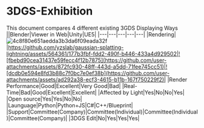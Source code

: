 # 3DGS-Exhibition

This document compares 4 different existing 3GDS Displaying Ways
||Blender|Viewer in Web|Unity|UE5|
|---|---|---|---|---|
|Rendering|![4c8f80e651aedda3b3da6f09eada32f](https://github.com/user-attachments/assets/b1ff6600-f7e7-48b3-90dd-cf53c1734af0)|https://github.com/yzslab/gaussian-splatting-lightning/assets/564361/177b3fbf-fdd2-490f-b446-433a4d929502|![fbebd90cea31437e59fecc4f12b7875](https://github.com/user-attachments/assets/872fc930-48ff-443d-a5dd-71fee745cc51)|![dcdb0e594e8fd3b88c7f0bc7e0ef38b](https://github.com/user-attachments/assets/ad292a38-ecf3-4615-b11b-167f750229f2)|
|Render Performance|Good|Excellent|Very Good|Bad|
|Real-Time|Bad|Good|Excellent|Excellent|
|Affected by Light|Yes|No|No|Yes|
|Open source|Yes|Yes|No|No|
|Launguage|Python|Python+JS|C#|C++/Blueprint|
|Support|Committee(Company)|Committee(Individual)|Committee(Individual)|Committee(Company)|
|3DGS Edit|No|Yes|Yes|Yes|

